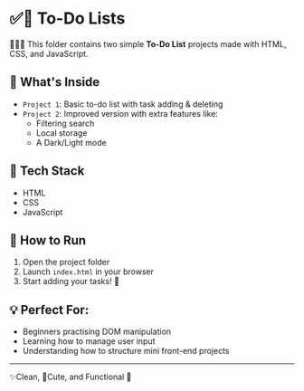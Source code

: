 # ✅📃 To-Do Lists 

👩🏽‍💻 This folder contains two simple **To-Do List**  projects made with HTML, CSS, and JavaScript.

## 📌 What's Inside
- `Project 1`: Basic to-do list with task adding & deleting
- `Project 2`: Improved version with extra features like:
  - Filtering search
  - Local storage
  - A Dark/Light mode

## 📂 Tech Stack
- HTML
- CSS
- JavaScript

## 🚀 How to Run
1. Open the project folder
2. Launch `index.html` in your browser
3. Start adding your tasks! 📝

## 💡 Perfect For:
- Beginners practising DOM manipulation
- Learning how to manage user input
- Understanding how to structure mini front-end projects

---

✨Clean, 🎀Cute, and Functional 💖
